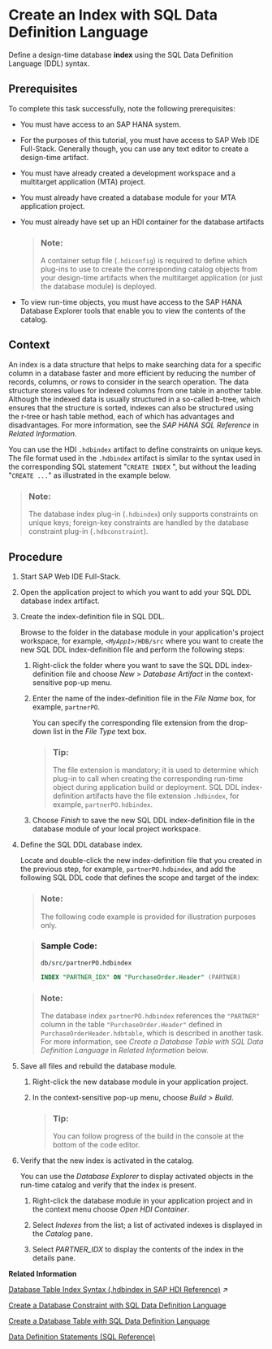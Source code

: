 <!-- loio90de80c89b034ac39731bff8269a9a18 -->

# Create an Index with SQL Data Definition Language

Define a design-time database **index** using the SQL Data Definition Language \(DDL\) syntax.



<a name="loio90de80c89b034ac39731bff8269a9a18__prereq_wmq_cdt_sfb"/>

## Prerequisites

To complete this task successfully, note the following prerequisites:

-   You must have access to an SAP HANA system.
-   For the purposes of this tutorial, you must have access to SAP Web IDE Full-Stack. Generally though, you can use any text editor to create a design-time artifact.
-   You must have already created a development workspace and a multitarget application \(MTA\) project.
-   You must already have created a database module for your MTA application project.
-   You must already have set up an HDI container for the database artifacts

    > ### Note:  
    > A container setup file \(`.hdiconfig`\) is required to define which plug-ins to use to create the corresponding catalog objects from your design-time artifacts when the multitarget application \(or just the database module\) is deployed.

-   To view run-time objects, you must have access to the SAP HANA Database Explorer tools that enable you to view the contents of the catalog.



## Context

An index is a data structure that helps to make searching data for a specific column in a database faster and more efficient by reducing the number of records, columns, or rows to consider in the search operation. The data structure stores values for indexed columns from one table in another table. Although the indexed data is usually structured in a so-called b-tree, which ensures that the structure is sorted, indexes can also be structured using the r-tree or hash table method, each of which has advantages and disadvantages. For more information, see the *SAP HANA SQL Reference* in *Related Information*.

You can use the HDI `.hdbindex` artifact to define constraints on unique keys. The file format used in the `.hdbindex` artifact is similar to the syntax used in the corresponding SQL statement "`CREATE INDEX` ", but without the leading "`CREATE ...`" as illustrated in the example below.

> ### Note:  
> The database index plug-in \(`.hdbindex`\) only supports constraints on unique keys; foreign-key constraints are handled by the database constraint plug-in \(`.hdbconstraint`\).



## Procedure

1.  Start SAP Web IDE Full-Stack.

2.  Open the application project to which you want to add your SQL DDL database index artifact.

3.  Create the index-definition file in SQL DDL.

    Browse to the folder in the database module in your application's project workspace, for example, <code><i class="varname">&lt;MyApp1&gt;</i>/HDB/src</code> where you want to create the new SQL DDL index-definition file and perform the following steps:

    1.  Right-click the folder where you want to save the SQL DDL index-definition file and choose *New* \> *Database Artifact* in the context-sensitive pop-up menu.

    2.  Enter the name of the index-definition file in the *File Name* box, for example, `partnerPO`.

        You can specify the corresponding file extension from the drop-down list in the *File Type* text box.

        > ### Tip:  
        > The file extension is mandatory; it is used to determine which plug-in to call when creating the corresponding run-time object during application build or deployment. SQL DDL index-definition artifacts have the file extension `.hdbindex`, for example, `partnerPO.hdbindex`.

    3.  Choose *Finish* to save the new SQL DDL index-definition file in the database module of your local project workspace.


4.  Define the SQL DDL database index.

    Locate and double-click the new index-definition file that you created in the previous step, for example, `partnerPO.hdbindex`, and add the following SQL DDL code that defines the scope and target of the index:

    > ### Note:  
    > The following code example is provided for illustration purposes only.

    > ### Sample Code:  
    > `db/src/partnerPO.hdbindex`
    > 
    > ```sql
    > INDEX "PARTNER_IDX" ON "PurchaseOrder.Header" (PARTNER)
    > ```

    > ### Note:  
    > The database index `partnerPO.hdbindex` references the `"PARTNER"` column in the table `"PurchaseOrder.Header"` defined in `PurchaseOrderHeader.hdbtable`, which is described in another task. For more information, see *Create a Database Table with SQL Data Definition Language* in *Related Information* below.

5.  Save all files and rebuild the database module.

    1.  Right-click the new database module in your application project.

    2.  In the context-sensitive pop-up menu, choose *Build* \> *Build*.

        > ### Tip:  
        > You can follow progress of the build in the console at the bottom of the code editor.


6.  Verify that the new index is activated in the catalog.

    You can use the *Database Explorer* to display activated objects in the run-time catalog and verify that the index is present.

    1.  Right-click the database module in your application project and in the context menu choose *Open HDI Container*.

    2.  Select *Indexes* from the list; a list of activated indexes is displayed in the *Catalog* pane.

    3.  Select *PARTNER\_IDX* to display the contents of the index in the details pane.



**Related Information**  


[Database Table Index Syntax (.hdbindex in SAP HDI Reference)](https://help.sap.com/viewer/c2cc2e43458d4abda6788049c58143dc/2022_3_QRC/en-US/58fdf2d2ffae44b6a3dd0e9a3f5ae8c5.html "Transform a design-time index resource into an index on a database table.") :arrow_upper_right:

[Create a Database Constraint with SQL Data Definition Language](create-a-database-constraint-with-sql-data-definition-language-65b61c4.md "Define a design-time database constraint using the SQL Data Definition Language (DDL) syntax.")

[Create a Database Table with SQL Data Definition Language](create-a-database-table-with-sql-data-definition-language-879ce23.md "Define a design-time database table using the SQL Data Definition Language (DDL) syntax.")

[Data Definition Statements \(SQL Reference\)](https://help.sap.com/viewer/4fe29514fd584807ac9f2a04f6754767/latest/en-US/209ce8cd75191014bcd59c2b379a17c9.html)

